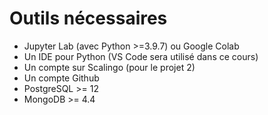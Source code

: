 # Outils nécessaires

- Jupyter Lab (avec Python >=3.9.7) ou Google Colab 
- Un IDE pour Python (VS Code sera utilisé dans ce cours)
- Un compte sur Scalingo (pour le projet 2)
- Un compte Github
- PostgreSQL >= 12 
- MongoDB >= 4.4

